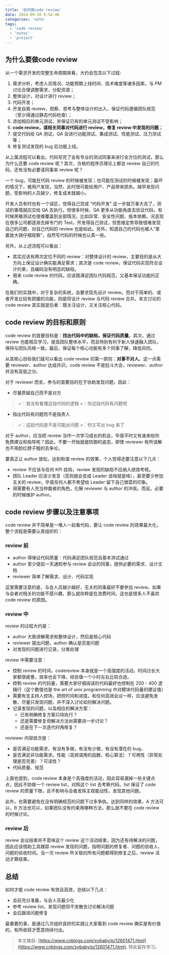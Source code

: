 ```yaml
---
title: '如何做code review'
date: 2024-09-20 8:54:48
categories: 'note'
tags:
  - 'code review'
  - 'notes'
  - 'project'
---
```


## 为什么要做code review

从一个需求开发的完整生命周期来看，大约会包含以下过程:

1. 需求分析，考虑人员情况、功能预期上线时间、技术难度等诸多因素，与 PM 讨论合理调整需求，分配资源；
2. 整体设计，对设计进行 review；
3. 代码开发；
4. 开发自我 review，观察、思考与整体设计的出入，保证代码遵循团队规范（至少得通过静态代码检查）；
5. 添加相应的单元测试，并保证已有的单元测试不受影响；
6. **code review，请相关同事对代码进行 review，修复 review 中发现的问题**；
7. 提交代码给 QA 测试，QA 会进行功能测试、集成测试、性能测试、压力测试等；
8. 修复测试发现的 bug 后功能上线。

从上属流程可以看出，代码写完了会有专业的测试同事来进行全方位的测试，那么为什么还要 code review 呢？其次，合格的程序员理论上都会 review 自己的代码，还有没有必要请同事来 review 呢？

一个 bug，可能在代码 review 的时候被发现；也可能在测试的时候被发现；最坏的情况下，被用户发现，当然，此时很可能给用户、产品带来损失。越早发现问题，受影响的人员越少，修复成本就越小。

开发人员有时也有一个误区，觉得自己完成 “代码开发” 这一步就万事大吉了，测试的事情就应交给 QA 去执行。但很多时候，QA 更多从功能角度去验证代码，有时候黑箱测试也很难覆盖到全部情况，比如异常、安全性问题、版本依赖。况且现在很多公司都逐渐去掉专门的 Test，开发得自己测试，但思维定势导致很难发现自己的问题，对自己代码的 review 也是如此。另外，知道自己的代码也被人“拿着放大镜仔细观察”，自然写代码的时候也认真一些。

另外，从上述流程可以看出：

- 其实应该有两次定位不同的 review：对整体设计的 review，主要目的是从大方向上保证设计确实能满足需求；其次是 code review，保证代码实现符合设计约束，且编码没有明显的缺陷。
- 用来 code review 的代码，应该既满足团队代码规范，又基本保证功能的正确。

在我们的实践中，对于复杂的系统，会要求现先设计 review。而对于简单的、或者开发比较有把握的功能，则是将设计 review 与代码 review 合并。本文讨论的 code review 其实就是后者：既关注设计，又关注核心代码。

<!--more-->

## code review 的目标和原则

code review 的首要目标是：**找出代码中的缺陷，保证代码质量**。其次，通过 review 也能相互学习，提高团队整体水平，而且特别有利于新人快速融入团队，保持与团队风格一致。最后，保证每个核心功能有多个同事了解，降低风险。

从其核心目标我们就可以看出 code review 的第一原则：**对事不对人**。这一点需要 reviewer、author 达成共识。code review 不是批斗大会，reviewer、author 并没有高低之分。

对于 reviewer 而言，参与的首要目的在于协助发现问题，因此：

- 尽量质疑自己而不是对方

> ✓：我没有看懂这段代码的逻辑
> ×：你这段代码有问题吧

- 指出代码有问题而不是指责人

> ✓：这段代码是不是可能出问题
> ×：你又写出 bug 来了

对于 author，应当把 review 当作一次学习成长的机会，毕竟平时又有谁来给你免费建议和指导呢？因此，不要一开始就是防御的姿态，即使 reviewer 有所误解也不用脸红脖子粗的去争论。

要真正让 author 放松，达到和谐 review 的效果，个人觉得还要注意以下几点：

- review 不应该与任何 KPI 挂钩，review 发现的缺陷不应纳入绩效考核。
- 团队 Leader 应该少发言（否则就会变成 Leader 说啥就是啥），甚至要少参加无关的 review，毕竟任何人都不希望给 Leader 留下自己很菜的印象。
- 得需要有人充当仲裁者的角色，化解 reviewer 与 author 的冲突。而且，必要的时候维护 author。

## code review 步骤以及注意事项

code review 并不简单是一堆人一起看代码，要让 code review 的效果最大化，整个流程是需要认真组织的：

### review 前

- author 得保证代码质量：代码满足团队规范且基本测试通过
- author 至少提前一天通知参与 review 会议的同事，提供必要的需求、设计文档
- reviewer 简单了解需求、设计、代码实现

这里需要注意的是，与会人员越少越好，无关的同事最好不要参加 review。如果与会者对相关的功能不感兴趣，那么就存粹是在浪费时间，这也是很多人不喜欢 code review 的原因。

### review 中

review 的过程大约是：

- author 大致讲解需求和整体设计，然后是核心代码
- reviewer 提出问题，author 确认是否是问题
- 对发现的问题进行记录，分类处理

review 中需要注意：

- 控制 review 的时间，codereview 本身就是一个高强度的活动，时间过长大家都很疲惫，效率也会下降，经验值一个小时左右比较合适。
- 控制 review 的代码量，需要大家仔细阅读的代码最好也控制在 200 - 400 逻辑行（这个数值也是 the art of unix programming 中对模块代码量的建议值）
- 需要有支主持人控场，把控时间和进度。和任何高效会议一样，应该避免发散，尽量只发现问题，并不深入讨论如何解决问题。
- 记录发现的问题，以及相应的解决方案：
  - 已有明确修复方案只待执行？
  - 还是需要修复但解决方法尚需要进一步讨论？
  - 还是在下一次迭代时再修复？

reviewer 内容依次是：

- 是否满足功能需求，有没有多做，有没有少做，有没有潜在的 bug，
- 是否满足非功能需求。性能（高频调用的函数、核心算法）？可用性（异常处理是否完善）？可读性？
- 代码质量、规范

上面也提到，code review 本身是个高强度的活动，因此容易漏掉一些关键点点，因此不妨做一个 review list，对照这个 list 去考察代码。list 保证了 code review 的质量下限，且不影响与会者发挥主观能动性，发现其他问题。

此外，也需要避免在没有明确规范的问题下过多争执。达到同样的效果，A 方法可以，B 方法也可以，如果团队没有约束用哪种方法，那么就不要在 code review 的时候讨论。

### review 后

review 会议结束并不意味这个 review 这个活动结束，因为还有待解决的问题，因此应该借助工具跟踪 review 发现的问题，指明问题的修复者、问题的验收人、问题的验收时间。当一次 review 所关联的所有问题都得到修复之后，review 活动才算结束。

## 总结

如何才能 code review 有效且高效，总结以下几点：

- 会前充分准备，与会人员最少化
- 参考 review list，发现问题但不发散去讨论解决问题
- 会后跟进问题修复

最重要的事，是通过几次组织良好的实践让大家看到 code review 确实是有价值的，有所收获才愿意持续付出。

> 本文摘自: [https://www.cnblogs.com/xybaby/p/12601471.html](https://www.cnblogs.com/xybaby/p/12601471.html), 特此留存学习。
